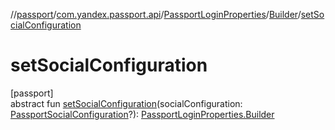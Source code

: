 //[passport](../../../../index.md)/[com.yandex.passport.api](../../index.md)/[PassportLoginProperties](../index.md)/[Builder](index.md)/[setSocialConfiguration](set-social-configuration.md)

# setSocialConfiguration

[passport]\
abstract fun [setSocialConfiguration](set-social-configuration.md)(socialConfiguration: [PassportSocialConfiguration](../../-passport-social-configuration/index.md)?): [PassportLoginProperties.Builder](index.md)
